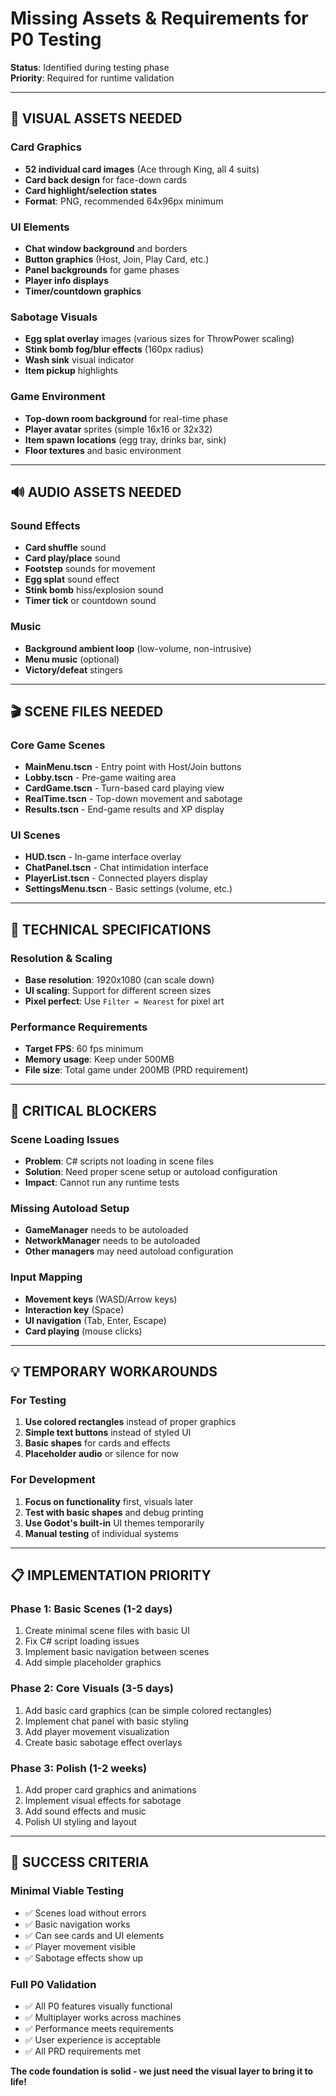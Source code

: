 # Missing Assets & Requirements for P0 Testing

**Status**: Identified during testing phase  
**Priority**: Required for runtime validation  

---

## 🎨 **VISUAL ASSETS NEEDED**

### Card Graphics
- **52 individual card images** (Ace through King, all 4 suits)
- **Card back design** for face-down cards
- **Card highlight/selection states**
- **Format**: PNG, recommended 64x96px minimum

### UI Elements  
- **Chat window background** and borders
- **Button graphics** (Host, Join, Play Card, etc.)
- **Panel backgrounds** for game phases
- **Player info displays**
- **Timer/countdown graphics**

### Sabotage Visuals
- **Egg splat overlay** images (various sizes for ThrowPower scaling)
- **Stink bomb fog/blur effects** (160px radius)
- **Wash sink** visual indicator
- **Item pickup** highlights

### Game Environment
- **Top-down room background** for real-time phase
- **Player avatar** sprites (simple 16x16 or 32x32)
- **Item spawn locations** (egg tray, drinks bar, sink)
- **Floor textures** and basic environment

---

## 🔊 **AUDIO ASSETS NEEDED**

### Sound Effects
- **Card shuffle** sound
- **Card play/place** sound  
- **Footstep** sounds for movement
- **Egg splat** sound effect
- **Stink bomb** hiss/explosion sound
- **Timer tick** or countdown sound

### Music
- **Background ambient loop** (low-volume, non-intrusive)
- **Menu music** (optional)
- **Victory/defeat** stingers

---

## 🎬 **SCENE FILES NEEDED**

### Core Game Scenes
- **MainMenu.tscn** - Entry point with Host/Join buttons
- **Lobby.tscn** - Pre-game waiting area
- **CardGame.tscn** - Turn-based card playing view
- **RealTime.tscn** - Top-down movement and sabotage
- **Results.tscn** - End-game results and XP display

### UI Scenes
- **HUD.tscn** - In-game interface overlay
- **ChatPanel.tscn** - Chat intimidation interface  
- **PlayerList.tscn** - Connected players display
- **SettingsMenu.tscn** - Basic settings (volume, etc.)

---

## 📐 **TECHNICAL SPECIFICATIONS**

### Resolution & Scaling
- **Base resolution**: 1920x1080 (can scale down)
- **UI scaling**: Support for different screen sizes
- **Pixel perfect**: Use `Filter = Nearest` for pixel art

### Performance Requirements
- **Target FPS**: 60 fps minimum
- **Memory usage**: Keep under 500MB
- **File size**: Total game under 200MB (PRD requirement)

---

## 🚨 **CRITICAL BLOCKERS**

### Scene Loading Issues
- **Problem**: C# scripts not loading in scene files
- **Solution**: Need proper scene setup or autoload configuration
- **Impact**: Cannot run any runtime tests

### Missing Autoload Setup
- **GameManager** needs to be autoloaded
- **NetworkManager** needs to be autoloaded  
- **Other managers** may need autoload configuration

### Input Mapping
- **Movement keys** (WASD/Arrow keys)
- **Interaction key** (Space)
- **UI navigation** (Tab, Enter, Escape)
- **Card playing** (mouse clicks)

---

## 💡 **TEMPORARY WORKAROUNDS**

### For Testing
1. **Use colored rectangles** instead of proper graphics
2. **Simple text buttons** instead of styled UI
3. **Basic shapes** for cards and effects
4. **Placeholder audio** or silence for now

### For Development
1. **Focus on functionality** first, visuals later
2. **Test with basic shapes** and debug printing
3. **Use Godot's built-in** UI themes temporarily
4. **Manual testing** of individual systems

---

## 📋 **IMPLEMENTATION PRIORITY**

### Phase 1: Basic Scenes (1-2 days)
1. Create minimal scene files with basic UI
2. Fix C# script loading issues
3. Implement basic navigation between scenes
4. Add simple placeholder graphics

### Phase 2: Core Visuals (3-5 days)
1. Add basic card graphics (can be simple colored rectangles)
2. Implement chat panel with basic styling
3. Add player movement visualization
4. Create basic sabotage effect overlays

### Phase 3: Polish (1-2 weeks)
1. Add proper card graphics and animations
2. Implement visual effects for sabotage
3. Add sound effects and music
4. Polish UI styling and layout

---

## 🎯 **SUCCESS CRITERIA**

### Minimal Viable Testing
- ✅ Scenes load without errors
- ✅ Basic navigation works
- ✅ Can see cards and UI elements
- ✅ Player movement visible
- ✅ Sabotage effects show up

### Full P0 Validation
- ✅ All P0 features visually functional
- ✅ Multiplayer works across machines
- ✅ Performance meets requirements
- ✅ User experience is acceptable
- ✅ All PRD requirements met

**The code foundation is solid - we just need the visual layer to bring it to life!** 